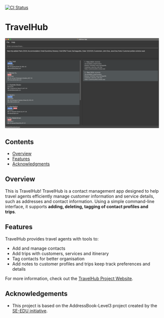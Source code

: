 [![CI Status](https://github.com/AY2425S2-CS2103-F09-1/tp/actions/workflows/gradle.yml/badge.svg)](https://github.com/AY2425S2-CS2103-F09-1/tp/actions)

# TravelHub
![Ui](docs/images/Ui.png)


## Contents
* [Overview](#overview)
* [Features](#features)
* [Acknowledgments](#acknowledgments)


## Overview
This is TravelHub! TravelHub is a contact management app designed to help travel agents efficiently manage customer information and service details, such as addresses and contact information.
Using a simple command-line interface, it supports **adding, deleting, tagging of contact profiles and trips**.


## Features
TravelHub provides travel agents with tools to:
* Add and manage contacts
* Add trips with customers, services and itinerary
* Tag contacts for better organisation
* Add notes to customer profiles and trips keep track preferences and details

For more information, check out the [TravelHub Project Website](https://ay2425s2-cs2103-f09-1.github.io/tp/).

## Acknowledgements
* This project is based on the AddressBook-Level3 project created by the [SE-EDU initiative](https://se-education.org).
